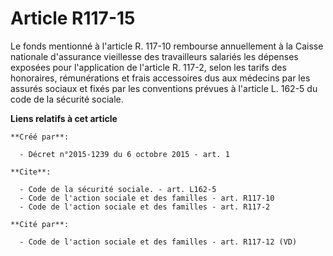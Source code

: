 # Article R117-15

Le fonds mentionné à l'article R. 117-10 rembourse annuellement à la Caisse nationale d'assurance vieillesse des travailleurs
salariés les dépenses exposées pour l'application de l'article R. 117-2, selon les tarifs des honoraires, rémunérations et
frais accessoires dus aux médecins par les assurés sociaux et fixés par les conventions prévues à l'article L. 162-5 du code
de la sécurité sociale.

**Liens relatifs à cet article**

	**Créé par**:

	  - Décret n°2015-1239 du 6 octobre 2015 - art. 1

	**Cite**:

	  - Code de la sécurité sociale. - art. L162-5
	  - Code de l'action sociale et des familles - art. R117-10
	  - Code de l'action sociale et des familles - art. R117-2

	**Cité par**:

	  - Code de l'action sociale et des familles - art. R117-12 (VD)
